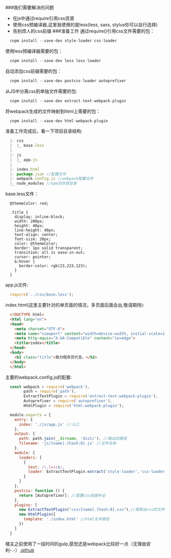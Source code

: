 ###我们需要解决的问题
  * 在js中通过require引用css资源
  * 使用css预编译器,这里我使用的是less(less, sass, stylus你可以自行选择)
  * 告别烦人的css前缀
###准备工作
  通过require()引用css文件需要的包：
```js
  cnpm install --save-dev style-loader css-loader
```  
  使用less预编译器需要的包：
```js
  cnpm install --save-dev less less-loader
```  
  自动添加css前缀需要的包：
```js
  cnpm install --save-dev postcss-loader autoprefixer
```  
  从JS中分离css到单独文件需要的包:
```js
  cnpm install --save-dev extract-text-webpack-plugin
```  
  将webpack生成的文件映射到html上需要的包：
```js
  cnpm install --save-dev html-webpack-plugin
```  
  准备工作完成后，看一下项目目录结构:
```js
  |- css
  |  |_ base.less
  |
  |- js
  |  |_ app.js
  |
  |- index.html
  |- package.json //配置文件
  |- webpack.config.js //webpack配置文件
  |_ node_modules //npm包存放目录
```
  base.less文件：
```less
  @themeColor: red;

  .title {
    display: inline-block;
    width: 200px;
    height: 40px;
    line-height: 40px;
    text-align: center;
    font-size: 20px;
    color: @themeColor;
    border: 1px solid transparent;
    transition: all 1s ease-in-out;
    cursor: pointer;
    &:hover {
      border-color: rgb(23,223,123);
    }
  }
```
  app.js文件:
```js
  require('../css/base.less');
```  
  index.html(这里主要针对的单页面的情况，多页面后面会出,敬请期待):
```html
  <!DOCTYPE html>
  <html lang="en">
  <head>
    <meta charset="UTF-8">
    <meta name="viewport" content="width=device-width, initial-scale=1.0">
    <meta http-equiv="X-UA-Compatible" content="ie=edge">
    <title>index</title>
  </head>
  <body>
    <h2 class="title">我为程序员代言。</h2>
  </body>
  </html>
```
  主要的webpack.config.js的配置:
```js
  const webpack = require('webpack'),
        path = require('path'),
        ExtractTextPlugin = require('extract-text-webpack-plugin'),
        Autoprefixer = require('autoprefixer'),
        HtmlPlugin = require('html-webpack-plugin');

  module.exports = {
    entry: {
      index: './js/app.js' //入口
    },
    output: {
      path: path.join(__dirname, 'dist/'), //输出的路径
      filename: 'js/[name].[hash:8].js' //文件名称
    },
    module: {
      loaders: [
        {
          test: /\.less$/,
          loader: ExtractTextPlugin.extract('style-loader','css-loader!less-loader!postcss-loader') //从js中分离出css
        }
      ]
    },
    postcss: function () {
      return [Autoprefixer]; //配置css前缀补全
    },
    plugins: [
      new ExtractTextPlugin("css/[name].[hash:8].css"),//提取出css的文件名称
      new HtmlPlugin({
        template: './index.html' //html文件路径
      })
    ]
  }
```
  楼主之前使用了一段时间的gulp,感觉还是webpack比较好一点（无理由安利-.-）,[github](https://github.com/15751165579)
